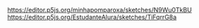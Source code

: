 https://editor.p5js.org/minhapomparoxa/sketches/N9Wu0TkBU
https://editor.p5js.org/EstudanteAlura/sketches/TiFqrrG8a
